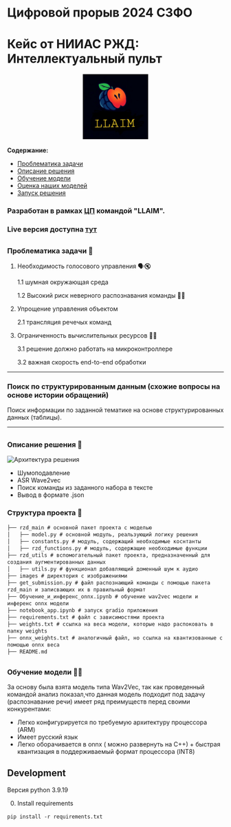 # Цифровой прорыв 2024 СЗФО
# Кейс от НИИАС РЖД: Интеллектуальный пульт
<a name="readme-top"></a>
<p align="center">  
<img width="30%" src="./images/photo_2024-10-06_07-08-13.jpg" alt="banner">
</p>
  <p align="center">
    <!--<h1 align="center">LLAIM</h1>-->
  </p>
  <p align="center">
    <p></p>
    <!-- <p><strong>Интеллектуальный пульт составителя.</strong></p> -->

  </p>
</div>

**Содержание:**
- [Проблематика задачи](#title1)
- [Описание решения](#title2)
- [Обучение модели](#title3)
- [Оценка наших моделей](#title4)
- [Запуск решения](#title5)

### Разработан в рамках [ЦП](https://hacks-ai.ru/events/1077380) командой "LLAIM".

### Live версия доступна [тут](https://t.me/rosatom_support_bot)

## <h3 align="start"><a id="title1">Проблематика задачи 🧐</a></h3>  
1. Необходимость голосового управления 🗣️🔇
   
   1.1 шумная окружающая среда
   
   1.2 Высокий риск неверного распознавания команды 📜🥶
   
2. Упрощение управления объектом
   
   2.1 трансляция речечых команд
   
3. Ограниченность вычислительных ресурсов 🔋🪫
   
    3.1 решение должно работать на микроконтроллере
   
    3.2 важная скорость end-to-end обработки 
----

### Поиск по структурированным данным (схожие вопросы на основе истории обращений)


Поиск информации по заданной тематике на основе структурированных данных (таблицы).

----

## <h3 align="start"><a id="title2">Описание решения 📝</a></h3>

<img src="./resources/photo_2024-06-16_08-42-59.jpg" alt="Архитектура решения" width="700"/>

* Шумоподавление 
* ASR Wave2vec
* Поиск команды из заданного набора в тексте
* Вывод в формате .json
 
### Структура проекта 🧱

```
├── rzd_main # основной пакет проекта с моделью
│   ├── model.py # основной модуль, реальзующий логику решения
│   ├── constants.py # модуль, содержащий необходимые коснтанты
│   ├── rzd_functions.py # модуль, содержащие необходимые функции
├── rzd_utils # вспомогательный пакет проекта, предназначенный для создания аугментированных данных
│   ├── utils.py # функционал добавляющий доменный шум к аудио
├── images # директория с изображениями
├── get_submission.py # файл распознающий команды с помощью пакета rzd_main и записвающих их в правильный формат
├── Обучение_и_инференс_onnx.ipynb # обучение wav2vec модели и инференс onnx модели
├── notebook_app.ipynb # запуск gradio приложения
├── requirements.txt # файл с зависимостями проекта
├── weights.txt # ссылка на веса модели, которые надо распоковать в папку weights
├── onnx_weights.txt # аналогичный файл, но ссылка на квантизованные с помощью onnx веса 
├── README.md
```

## <h3 align="start"><a id="title3">Обучение модели 🧑‍🔬</a></h3> 



За основу была взята модель типа Wav2Vec, так как проведенный командой анализ показал,что данная модель подходит под задачу (распознавание речи) имеет ряд преимуществ перед своими конкурентами:
+ Легко конфигурируется по требуемую архитектуру процессора (ARM)
+ Имеет русский язык
+ Легко оборачивается в onnx ( можно развернуть на C++) + быстрая квантизация
в поддерживаемый формат процессора (INT8)

## Development

Версия python 3.9.19

0. Install requirements

```
pip install -r requirements.txt
```
